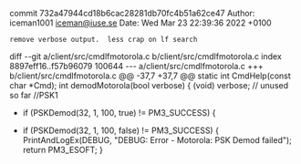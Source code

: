 commit 732a47944cd18b6cac28281db70fc4b51a62ce47
Author: iceman1001 <iceman@iuse.se>
Date:   Wed Mar 23 22:39:36 2022 +0100

    remove verbose output.  less crap on lf search

diff --git a/client/src/cmdlfmotorola.c b/client/src/cmdlfmotorola.c
index 8897eff16..f57b96079 100644
--- a/client/src/cmdlfmotorola.c
+++ b/client/src/cmdlfmotorola.c
@@ -37,7 +37,7 @@ static int CmdHelp(const char *Cmd);
 int demodMotorola(bool verbose) {
     (void) verbose; // unused so far
     //PSK1
-    if (PSKDemod(32, 1, 100, true) != PM3_SUCCESS) {
+    if (PSKDemod(32, 1, 100, false) != PM3_SUCCESS) {
         PrintAndLogEx(DEBUG, "DEBUG: Error - Motorola: PSK Demod failed");
         return PM3_ESOFT;
     }
